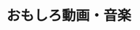 ---
layout: ./src/html/tag.pug
type: 'tag'
title: 'おもしろ動画・音楽'
desc: 'やっている本人はウケ狙いもしてますが、思いの外に真剣だったりします。'
name: 'fun_art'
---